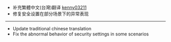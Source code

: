 - 补充繁體中文(台灣)翻译 [kenny03211](https://github.com/kenny03211)
- 修复安全设置在部分场景下的异常表现

------------------------------------------------------------------------------------------

- Update traditional chinese translation
- Fix the abnormal behavior of security settings in some scenarios